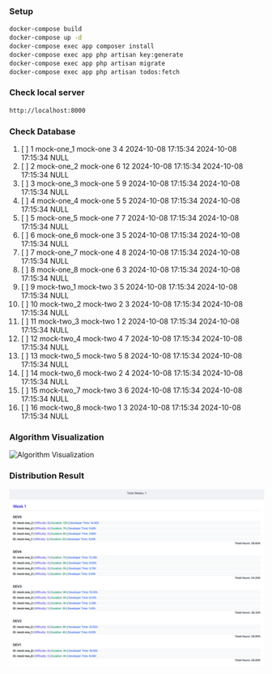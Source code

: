 ### Setup
```bash
docker-compose build
docker-compose up -d
docker-compose exec app composer install
docker-compose exec app php artisan key:generate
docker-compose exec app php artisan migrate
docker-compose exec app php artisan todos:fetch 

```
### Check local server
```bash
http://localhost:8000
```

### Check Database
1. [ ] 1	mock-one_1	mock-one	3	4	2024-10-08 17:15:34	2024-10-08 17:15:34	NULL
2. [ ] 2	mock-one_2	mock-one	6	12	2024-10-08 17:15:34	2024-10-08 17:15:34	NULL
3. [ ] 3	mock-one_3	mock-one	5	9	2024-10-08 17:15:34	2024-10-08 17:15:34	NULL
4. [ ] 4	mock-one_4	mock-one	5	5	2024-10-08 17:15:34	2024-10-08 17:15:34	NULL
5. [ ] 5	mock-one_5	mock-one	7	7	2024-10-08 17:15:34	2024-10-08 17:15:34	NULL
6. [ ] 6	mock-one_6	mock-one	3	5	2024-10-08 17:15:34	2024-10-08 17:15:34	NULL
7. [ ] 7	mock-one_7	mock-one	4	8	2024-10-08 17:15:34	2024-10-08 17:15:34	NULL
8. [ ] 8	mock-one_8	mock-one	6	3	2024-10-08 17:15:34	2024-10-08 17:15:34	NULL
9. [ ] 9	mock-two_1	mock-two	3	5	2024-10-08 17:15:34	2024-10-08 17:15:34	NULL
10. [ ] 10	mock-two_2	mock-two	2	3	2024-10-08 17:15:34	2024-10-08 17:15:34	NULL
11. [ ] 11	mock-two_3	mock-two	1	2	2024-10-08 17:15:34	2024-10-08 17:15:34	NULL
12. [ ] 12	mock-two_4	mock-two	4	7	2024-10-08 17:15:34	2024-10-08 17:15:34	NULL
13. [ ] 13	mock-two_5	mock-two	5	8	2024-10-08 17:15:34	2024-10-08 17:15:34	NULL
14. [ ] 14	mock-two_6	mock-two	2	4	2024-10-08 17:15:34	2024-10-08 17:15:34	NULL
15. [ ] 15	mock-two_7	mock-two	3	6	2024-10-08 17:15:34	2024-10-08 17:15:34	NULL
16. [ ] 16	mock-two_8	mock-two	1	3	2024-10-08 17:15:34	2024-10-08 17:15:34	NULL

### Algorithm Visualization

![Algorithm Visualization](https://github.com/turgutahmet/todo-app/blob/5cfeee77a02e0291f1a70b980e1dae6be2e2ccf9/algorithm_readme.png)

### Distribution Result

![Distribution Result](https://github.com/turgutahmet/todo-app/blob/4f99f3b3b3ec1606dfd1a5c73e39ee400543c532/distribution.png)
